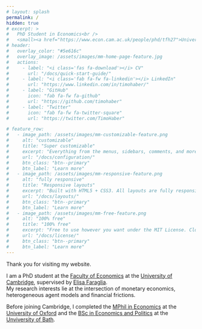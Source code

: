 ```yaml
---
# layout: splash
permalink: /
hidden: true
# excerpt: >
#   PhD Student in Economics<br />
#   <small><a href="https://www.econ.cam.ac.uk/people/phd/tfh27">University of Cambridge</a></small>
# header:
#   overlay_color: "#5e616c"
#   overlay_image: /assets/images/mm-home-page-feature.jpg
#   actions:
#     - label: "<i class='fas fa-download'></i> CV"
#       url: "/docs/quick-start-guide/"
#     - label: "<i class='fab fa-fw fa-linkedin'></i> LinkedIn"
#       url: "https://www.linkedin.com/in/timohaber/"
#     - label: "GitHub"
#       icon: "fab fa-fw fa-github"
#       url: "https://github.com/timohaber"
#     - label: "Twitter"
#       icon: "fab fa-fw fa-twitter-square"
#       url: "https://twitter.com/TimoHaber"

# feature_row:
#   - image_path: /assets/images/mm-customizable-feature.png
#     alt: "customizable"
#     title: "Super customizable"
#     excerpt: "Everything from the menus, sidebars, comments, and more can be configured or set with YAML Front Matter."
#     url: "/docs/configuration/"
#     btn_class: "btn--primary"
#     btn_label: "Learn more"
#   - image_path: /assets/images/mm-responsive-feature.png
#     alt: "fully responsive"
#     title: "Responsive layouts"
#     excerpt: "Built with HTML5 + CSS3. All layouts are fully responsive with helpers to augment your content."
#     url: "/docs/layouts/"
#     btn_class: "btn--primary"
#     btn_label: "Learn more"
#   - image_path: /assets/images/mm-free-feature.png
#     alt: "100% free"
#     title: "100% free"
#     excerpt: "Free to use however you want under the MIT License. Clone it, fork it, customize it... whatever!"
#     url: "/docs/license/"
#     btn_class: "btn--primary"
#     btn_label: "Learn more"      
---
```


Thank you for visiting my website.  

I am a PhD student at the [Faculty of Economics](https://www.econ.cam.ac.uk/) at the [University of Cambridge](https://www.cam.ac.uk/), supervised by [Elisa Faraglia](https://sites.google.com/site/elisafaragliapage/).  
My research interests lie at the intersection of monetary economics, heterogeneous agent models and financial frictions.

Before joining Cambridge, I completed the [MPhil in Economics](https://www.ox.ac.uk/admissions/graduate/courses/mphil-economics) at the [University of Oxford](https://www.ox.ac.uk/) and the [BSc in Economics and Politics](https://www.bath.ac.uk/courses/undergraduate-2021/economics/bsc-economics-and-politics/) at the [Unviversity of Bath](https://www.bath.ac.uk/).

